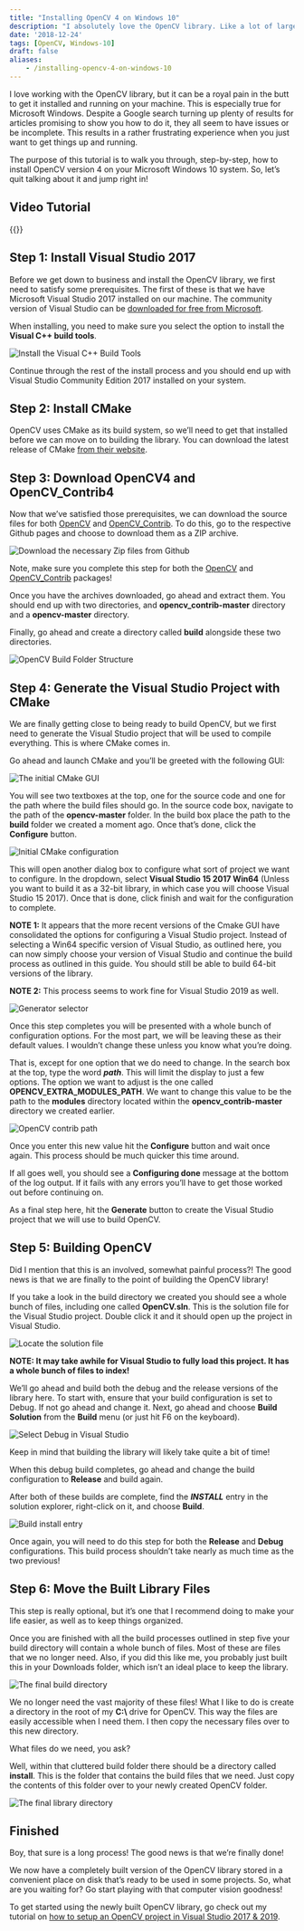 ```yaml
---
title: "Installing OpenCV 4 on Windows 10"
description: "I absolutely love the OpenCV library. Like a lot of large libraries, however, it can be a royal pain to get it set up and working correctly on Windows. Here's a step by step guide to get OpenCV 4 installed on a Windows 10 machine."
date: '2018-12-24'
tags: [OpenCV, Windows-10]
draft: false
aliases:
    - /installing-opencv-4-on-windows-10
---
```


I love working with the OpenCV library, but it can be a royal pain in the butt to get it installed and running on your machine. This is especially true for Microsoft Windows. Despite a Google search turning up plenty of results for articles promising to show you how to do it, they all seem to have issues or be incomplete. This results in a rather frustrating experience when you just want to get things up and running.

The purpose of this tutorial is to walk you through, step-by-step, how to install OpenCV version 4 on your Microsoft Windows 10 system. So, let’s quit talking about it and jump right in!

## Video Tutorial

{{<youtube x5EWlNQ6z5w>}}

## Step 1: Install Visual Studio 2017

Before we get down to business and install the OpenCV library, we first need to satisfy some prerequisites. The first of these is that we have Microsoft Visual Studio 2017 installed on our machine. The community version of Visual Studio can be [downloaded for free from Microsoft](https://visualstudio.microsoft.com/vs/community/).

When installing, you need to make sure you select the option to install the **Visual C++ build tools**.

![Install the Visual C++ Build Tools](/blog/opencv4-windows10/VisualStudioInstallCPPBuildTools.png)

Continue through the rest of the install process and you should end up with Visual Studio Community Edition 2017 installed on your system.

## Step 2: Install CMake

OpenCV uses CMake as its build system, so we’ll need to get that installed before we can move on to building the library. You can download the latest release of CMake [from their website](https://cmake.org/download/).

## Step 3: Download OpenCV4 and OpenCV_Contrib4

Now that we’ve satisfied those prerequisites, we can download the source files for both [OpenCV](https://github.com/opencv/opencv) and [OpenCV_Contrib](https://github.com/opencv/opencv_contrib). To do this, go to the respective Github pages and choose to download them as a ZIP archive.

![Download the necessary Zip files from Github](/blog/opencv4-windows10/GithubDownloadZipArchiveOpenCV.png)

Note, make sure you complete this step for both the [OpenCV](https://github.com/opencv/opencv) and [OpenCV_Contrib](https://github.com/opencv/opencv) packages!

Once you have the archives downloaded, go ahead and extract them. You should end up with two directories, and **opencv_contrib-master** directory and a **opencv-master** directory.

Finally, go ahead and create a directory called **build** alongside these two directories.

![OpenCV Build Folder Structure](/blog/opencv4-windows10/OpenCVBuildFolderStructure.png)

## Step 4: Generate the Visual Studio Project with CMake

We are finally getting close to being ready to build OpenCV, but we first need to generate the Visual Studio project that will be used to compile everything. This is where CMake comes in.

Go ahead and launch CMake and you’ll be greeted with the following GUI:

![The initial CMake GUI](/blog/opencv4-windows10/CMakeInitialGUIViewWindows.png)

You will see two textboxes at the top, one for the source code and one for the path where the build files should go. In the source code box, navigate to the path of the **opencv-master** folder. In the build box place the path to the **build** folder we created a moment ago. Once that’s done, click the **Configure** button.

![Initial CMake configuration](/blog/opencv4-windows10/OpenCVInitialCMakeConfiguration.png)

This will open another dialog box to configure what sort of project we want to configure. In the dropdown, select **Visual Studio 15 2017 Win64** (Unless you want to build it as a 32-bit library, in which case you will choose Visual Studio 15 2017). Once that is done, click finish and wait for the configuration to complete.

**NOTE 1:** It appears that the more recent versions of the Cmake GUI have consolidated the options for configuring a Visual Studio project. Instead of selecting a Win64 specific version of Visual Studio, as outlined here, you can now simply choose your version of Visual Studio and continue the build process as outlined in this guide. You should still be able to build 64-bit versions of the library.

**NOTE 2:** This process seems to work fine for Visual Studio 2019 as well.

![Generator selector](/blog/opencv4-windows10/CMakeGeneratorSelection.png)

Once this step completes you will be presented with a whole bunch of configuration options. For the most part, we will be leaving these as their default values. I wouldn’t change these unless you know what you’re doing.

That is, except for one option that we do need to change. In the search box at the top, type the word ***path***. This will limit the display to just a few options. The option we want to adjust is the one called **OPENCV_EXTRA_MODULES_PATH**. We want to change this value to be the path to the **modules** directory located within the **opencv_contrib-master** directory we created earlier.

![OpenCV contrib path](/blog/opencv4-windows10/CMakeOpenCVContribPath.png)

Once you enter this new value hit the **Configure** button and wait once again. This process should be much quicker this time around.

If all goes well, you should see a **Configuring done** message at the bottom of the log output. If it fails with any errors you’ll have to get those worked out before continuing on.

As a final step here, hit the **Generate** button to create the Visual Studio project that we will use to build OpenCV.

## Step 5: Building OpenCV

Did I mention that this is an involved, somewhat painful process?! The good news is that we are finally to the point of building the OpenCV library!

If you take a look in the build directory we created you should see a whole bunch of files, including one called **OpenCV.sln**. This is the solution file for the Visual Studio project. Double click it and it should open up the project in Visual Studio.

![Locate the solution file](/blog/opencv4-windows10/OpenCVSolutionFile.png)

**NOTE: It may take awhile for Visual Studio to fully load this project. It has a whole bunch of files to index!**

We’ll go ahead and build both the debug and the release versions of the library here. To start with, ensure that your build configuration is set to Debug. If not go ahead and change it. Next, go ahead and choose **Build Solution** from the **Build** menu (or just hit F6 on the keyboard).

![Select Debug in Visual Studio](/blog/opencv4-windows10/SelectDebugVisualStudioOpenCV.png)

Keep in mind that building the library will likely take quite a bit of time!

When this debug build completes, go ahead and change the build configuration to **Release** and build again.

After both of these builds are complete, find the ***INSTALL*** entry in the solution explorer, right-click on it, and choose **Build**.

![Build install entry](/blog/opencv4-windows10/BuildINSTALLEntry.png)

Once again, you will need to do this step for both the **Release** and **Debug** configurations. This build process shouldn’t take nearly as much time as the two previous!

## Step 6: Move the Built Library Files

This step is really optional, but it’s one that I recommend doing to make your life easier, as well as to keep things organized.

Once you are finished with all the build processes outlined in step five your build directory will contain a whole bunch of files. Most of these are files that we no longer need. Also, if you did this like me, you probably just built this in your Downloads folder, which isn’t an ideal place to keep the library.

![The final build directory](/blog/opencv4-windows10/FinalBuildDirectory.png)

We no longer need the vast majority of these files!
What I like to do is create a directory in the root of my **C:\\** drive for OpenCV. This way the files are easily accessible when I need them. I then copy the necessary files over to this new directory.

What files do we need, you ask?

Well, within that cluttered build folder there should be a directory called **install**. This is the folder that contains the build files that we need. Just copy the contents of this folder over to your newly created OpenCV folder.

![The final library directory](/blog/opencv4-windows10/FinalLibraryDirectory.png)

## Finished

Boy, that sure is a long process! The good news is that we’re finally done!

We now have a completely built version of the OpenCV library stored in a convenient place on disk that’s ready to be used in some projects. So, what are you waiting for? Go start playing with that computer vision goodness!

To get started using the newly built OpenCV library, go check out my tutorial on [how to setup an OpenCV project in Visual Studio 2017 & 2019](https://hackeradam.com/creating-an-opencv-4-project-in-visual-studio-2017-2019/).